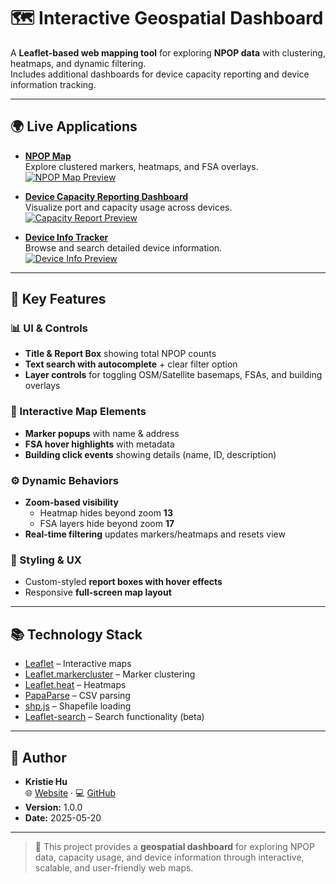 # 🗺️ Interactive Geospatial Dashboard

A **Leaflet-based web mapping tool** for exploring **NPOP data** with clustering, heatmaps, and dynamic filtering.  
Includes additional dashboards for device capacity reporting and device information tracking.  

---

## 🌍 Live Applications

- **[NPOP Map](https://kristiehu.github.io/Leaflet-Npop-Map/main/)**  
  Explore clustered markers, heatmaps, and FSA overlays.  
  [![NPOP Map Preview](https://raw.githubusercontent.com/kristiehu/Leaflet-Npop-Map/main/Npop_heatmap_preview.png)](https://kristiehu.github.io/Leaflet-Npop-Map/main)

- **[Device Capacity Reporting Dashboard](https://kristiehu.github.io/Leaflet-Npop-Map/main/capacityReport.html)**  
  Visualize port and capacity usage across devices.  
  [![Capacity Report Preview](https://raw.githubusercontent.com/kristiehu/Leaflet-Npop-Map/main/Port_capacity_preview.png)](https://kristiehu.github.io/Leaflet-Npop-Map/main/capacityReport.html)

- **[Device Info Tracker](https://kristiehu.github.io/Leaflet-Npop-Map/main/devices_only.html)**  
  Browse and search detailed device information.  
  [![Device Info Preview](https://raw.githubusercontent.com/kristiehu/Leaflet-Npop-Map/main/Npop_devices_preview.png)](https://kristiehu.github.io/Leaflet-Npop-Map/main/devices_only.html)

---

## 🧩 Key Features

### 📊 UI & Controls
- **Title & Report Box** showing total NPOP counts  
- **Text search with autocomplete** + clear filter option  
- **Layer controls** for toggling OSM/Satellite basemaps, FSAs, and building overlays  

### 🧭 Interactive Map Elements
- **Marker popups** with name & address  
- **FSA hover highlights** with metadata  
- **Building click events** showing details (name, ID, description)  

### ⚙️ Dynamic Behaviors
- **Zoom-based visibility**  
  - Heatmap hides beyond zoom **13**  
  - FSA layers hide beyond zoom **17**  
- **Real-time filtering** updates markers/heatmaps and resets view  

### 🎨 Styling & UX
- Custom-styled **report boxes with hover effects**  
- Responsive **full-screen map layout**  

---

## 📚 Technology Stack

- [Leaflet](https://leafletjs.com/) – Interactive maps  
- [Leaflet.markercluster](https://github.com/Leaflet/Leaflet.markercluster) – Marker clustering  
- [Leaflet.heat](https://github.com/Leaflet/Leaflet.heat) – Heatmaps  
- [PapaParse](https://www.papaparse.com/) – CSV parsing  
- [shp.js](https://github.com/calvinmetcalf/shapefile-js) – Shapefile loading  
- [Leaflet-search](https://github.com/stefanocudini/leaflet-search) – Search functionality (beta)  

---

## 👤 Author

- **Kristie Hu**  
  🌐 [Website](https://www.kristiehu.com/) · 💻 [GitHub](https://github.com/Kristiehu)  
- **Version:** 1.0.0  
- **Date:** 2025-05-20  

---

> 🚀 This project provides a **geospatial dashboard** for exploring NPOP data, capacity usage, and device information through interactive, scalable, and user-friendly web maps.
